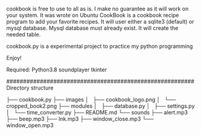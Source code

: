 cookbook is free to use to all as is.
I make no guarantee as it will work on your system.
It was wrote on Ubuntu
CookBook is a cookbook recipe program to add your favorite recipes.
It will user either a sqlite3 (default) or mysql database.
Mysql database must already exist.
It will create the needed table.

cookbook.py is a experimental project to practice my python programming

Enjoy!

Required:
Python3.8
soundplayer
tkinter

########################################################
Directory structure

├── cookbook.py
├── images
│   ├── cookbook_logo.png
│   └── cropped_book2.png
├── modules
│   ├── database.py
│   ├── settings.py
│   └── time_converter.py
├── README.md
└── sounds
    ├── alert.mp3
    ├── beep.mp3
    ├── lnk.mp3
    ├── window_close.mp3
    └── window_open.mp3


